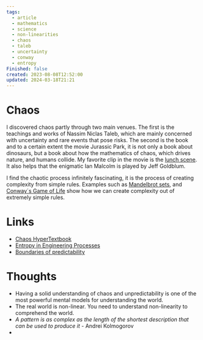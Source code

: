```yaml
---
tags:
  - article
  - mathematics
  - science
  - non-linearities
  - chaos
  - taleb
  - uncertainty
  - conway
  - entropy
Finished: false
created: 2023-08-08T12:52:00
updated: 2024-03-18T21:21
---
```



# Chaos
I discovered chaos partly through two main venues. The first is the teachings and works of Nassim Niclas Taleb, which are mainly concerned with uncertainty and rare events that pose risks. 
The second is the book and to a certain extent the movie Jurassic Park, it is not only a book about dinosaurs, but a book about how the mathematics of chaos, which drives nature, and humans collide. 
My favorite clip in the movie is the [lunch scene](https://www.youtube.com/watch?v=0Nz8YrCC9X8&ab_channel=JonCvack). It also helps that the enigmatic Ian Malcolm is played by Jeff Goldblum.

I find the chaotic process infinitely fascinating, it is the process of creating complexity from simple rules. Examples such as [Mandelbrot sets](https://en.wikipedia.org/wiki/Mandelbrot_set), and[ Conway´s Game of Life](https://www.youtube.com/watch?v=R9Plq-D1gEk&ab_channel=Numberphile) show how we can create complexity out of extremely simple rules. 



# Links
- [Chaos HyperTextbook](https://hypertextbook.com/chaos/)
- [Entropy in Engineering Processes](https://logical.li/blog/entropy/)
- [Boundaries of predictability](https://azeemba.com/posts/boundaries-of-predictability.html)


# Thoughts 
- Having a solid understanding of chaos and unpredictability is one of the most powerful mental models for understanding the world. 
- The real world is non-linear.  You need to understand non-linearity to comprehend the world. 
- *A pattern is as complex as the length of the shortest description that can be used to produce it* - Andrei Kolmogorov
- 


